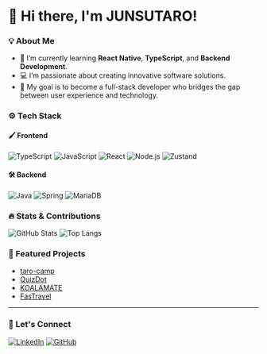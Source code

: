 # 👋 Hi there, I'm JUNSUTARO!

### 💡 About Me
- 🌱 I’m currently learning **React Native**, **TypeScript**, and **Backend Development**.
- 💻 I’m passionate about creating innovative software solutions.
- 🎯 My goal is to become a full-stack developer who bridges the gap between user experience and technology.

### ⚙️ Tech Stack

#### 🖌️ Frontend
![TypeScript](https://img.shields.io/badge/-TypeScript-007ACC?style=flat&logo=typescript&logoColor=white)
![JavaScript](https://img.shields.io/badge/-JavaScript-F7DF1E?style=flat&logo=javascript&logoColor=black)
![React](https://img.shields.io/badge/-React-61DAFB?style=flat&logo=react&logoColor=black)
![Node.js](https://img.shields.io/badge/-Node.js-339933?style=flat&logo=node.js&logoColor=white)
![Zustand](https://img.shields.io/badge/-Zustand-181717?style=flat&logo=zustand&logoColor=white)

#### 🛠️ Backend
![Java](https://img.shields.io/badge/-Java-007396?style=flat&logo=java&logoColor=white)
![Spring](https://img.shields.io/badge/-Spring-6DB33F?style=flat&logo=spring&logoColor=white)
![MariaDB](https://img.shields.io/badge/-MariaDB-003545?style=flat&logo=mariadb&logoColor=white)


### 🔥 Stats & Contributions
![GitHub Stats](https://github-readme-stats.vercel.app/api?username=junsutaro&show_icons=true&theme=radical)
![Top Langs](https://github-readme-stats.vercel.app/api/top-langs/?username=junsutaro&layout=compact&theme=radical)

### 🚀 Featured Projects
- [taro-camp](https://github.com/junsutaro/taro-camp)
- [QuizDot](https://github.com/Team-mnot/QuizDot)
- [KOALAMATE](https://github.com/D212-KOALA/KOALAMATE)
- [FasTravel](https://github.com/fast-boys/frontend)
  
---

### 🎯 Let's Connect
[![LinkedIn](https://img.shields.io/badge/-LinkedIn-blue?style=flat&logo=linkedin&logoColor=white)](https://www.linkedin.com/in/your-profile)
[![GitHub](https://img.shields.io/badge/-GitHub-black?style=flat&logo=github&logoColor=white)](https://github.com/junsutaro)
